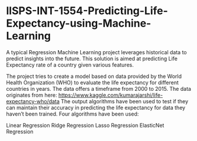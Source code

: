 # llSPS-INT-1554-Predicting-Life-Expectancy-using-Machine-Learning
A typical Regression Machine Learning project leverages historical data to predict insights into the future. This solution is aimed at predicting Life Expectancy rate of a country given various features.

The project tries to create a model based on data provided by the World Health Organization (WHO) to evaluate the life expectancy for different countries in years. The data offers a timeframe from 2000 to 2015. The data originates from here: https://www.kaggle.com/kumarajarshi/life-expectancy-who/data The output algorithms have been used to test if they can maintain their accuracy in predicting the life expectancy for data they haven’t been trained. Four algorithms have been used:

Linear Regression
Ridge Regression
Lasso Regression
ElasticNet Regression
